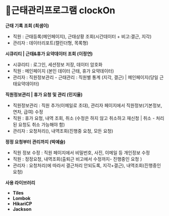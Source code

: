 # 📅근태관리프로그램 clockOn

<b>근태 기록 조회 (최샘이)</b>
- 직원 : 근태등록(메인페이지), 근태상황 조회(시간데이터 + 비고:결근, 지각)
- 관리자 : 데이터리포트(캘린더형, 목록형)

<b>시큐리티 | 근태&휴가 요약데이터 조회 (이정연)</b>
- 시큐리티 : 로그인, 세션정보 저장, 데이터 암호화
- 직원 : 메인페이지 (본인 데이터 근태, 휴가 요약데이터)
- 관리자 : 직원정보관리 - 근태관리 : 직원별 통계 (지각, 결근) | 메인페이지(당일 근태요약데이터)

<b>직원정보관리 | 휴가 요청 및 관리 (민지율)</b>
- 직원정보관리 : 직원 추가(이메일로 초대), 관리자 페이지에서 직원정보(기본정보, 연차, 급여) 수정
- 직원 : 휴가 요청, 내역 조회, 취소 (수정은 하지 않고 취소하고 재신청 | 취소 - 처리된 요청도 취소 가능해야 함)
- 관리자 : 요청처리(), 내역조회(진행중 요청, 모든 요청)

<b>정정 요청부터 관리까지 (박예슬)</b>
- 직원 정보 수정 : 직원 페이지에서 비밀번호, 사진, 이메일 등 개인정보 수정
- 직원 : 정정요청, 내역조회(출퇴근 비고에서 수정까지- 진행중인 요청 )
- 관리자 : 요청처리(에 따라서 결근처리 안되도록, 지각+결근), 내역조회(진행중인 요청)

<b>사용 라이브러리
  - Tiles
  - Lombok
  - HikariCP
  - Jackson
  
  
